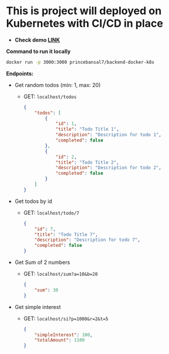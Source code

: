 # This is project will deployed on Kubernetes with CI/CD in place

- **Check demo [LINK](https://youtu.be/ovbGxW-DNbw)**

**Command to run it locally**

  ```sh
  docker run -p 3000:3000 princebansal7/backend-docker-k8s
  ```


**Endpoints:**
- Get random todos (min: 1, max: 20)
  - GET: `localhost/todos`
    ```json
    {
        "todos": [
            {
                "id": 1,
                "title": "Todo Title 1",
                "description": "Description for todo 1",
                "completed": false
            },
            {
                "id": 2,
                "title": "Todo Title 2",
                "description": "Description for todo 2",
                "completed": false
            }
        ]
    }
    ```

- Get todos by id
  - GET: `localhost/todo/7`
    ```json
    {
        "id": 7,
        "title": "Todo Title 7",
        "description": "Description for todo 7",
        "completed": false
    }
    ```

- Get Sum of 2 numbers
  - GET: `localhost/sum?a=10&b=20`
    ```json
    {
        "sum": 30
    }
    ```

- Get simple interest 
  - GET: `localhost/si?p=1000&r=2&t=5`
    ```json
    {
        "simpleInterest": 100,
        "totalAmount": 1100
    }
    ```
